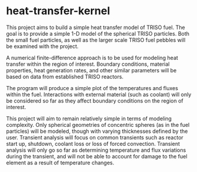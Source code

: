 # heat-transfer-kernel

This project aims to build a simple heat transfer model of TRISO fuel. The goal is to provide a simple 1-D model of the spherical TRISO particles. Both the small fuel particles, as well as the larger scale TRISO fuel pebbles will be examined with the project.   

A numerical finite-difference approach is to be used for modeling heat transfer within the region of interest. Boundary conditions, material properties, heat generation rates, and other similar parameters will be based on data from established TRISO reactors. 

The program will produce a simple plot of the temperatures and fluxes within the fuel. Interactions with external material (such as coolant) will only be considered so far as they affect boundary conditions on the region of interest.

This project will aim to remain relatively simple in terms of modeling complexity. Only spherical geometries of concentric spheres (as in the fuel particles) will be modeled, though with varying thicknesses defined by the user. Transient analysis will focus on common transients such as reactor start up, shutdown, coolant loss or loss of forced convection. Transient analysis will only go so far as determining temperature and flux variations during the transient, and will not be able to account for damage to the fuel element as a result of temperature changes.

 
